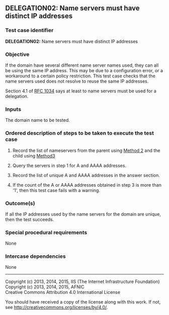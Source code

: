 ## DELEGATION02: Name servers must have distinct IP addresses

### Test case identifier

**DELEGATION02:** Name servers must have distinct IP addresses

### Objective

If the domain have several different name server names used, they can all
be using the same IP address. This may be due to a configuration error, or
a workaround to a certain policy restriction. This test case checks that
the name servers used does not resolve to reuse the same IP addresses.

Section 4.1 of [RFC 1034](http://tools.ietf.org/html/rfc1034) says at least
to name servers must be used for a delegation.

### Inputs

The domain name to be tested.

### Ordered description of steps to be taken to execute the test case

1. Record the list of nameservers from the parent using [Method
2](../Methods.md) and the child using [Method3](../Methods.md)

2. Query the servers in step 1 for A and AAAA addresses.

3. Record the list of unique A and AAAA addresses in the answer section.

4. If the count of the A or AAAA addresses obtained in step 3 is more than '1', then this  test case fails with a warning.

### Outcome(s)

If all the IP addresses used by the name servers for the domain are unique,
then the test succeeds.

### Special procedural requirements

None 

### Intercase dependencies

None

-------

Copyright (c) 2013, 2014, 2015, IIS (The Internet Infrastructure Foundation)  
Copyright (c) 2013, 2014, 2015, AFNIC  
Creative Commons Attribution 4.0 International License

You should have received a copy of the license along with this
work.  If not, see <http://creativecommons.org/licenses/by/4.0/>.
